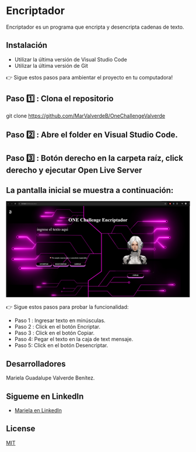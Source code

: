 # Encriptador

Encriptador es un programa que encripta y desencripta cadenas de texto.
## Instalación

- Utilizar la última versión de Visual Studio Code
- Utilizar la última versión de Git

👉 Sigue estos pasos para ambientar el proyecto en tu computadora!

## Paso 1️⃣ : Clona el repositorio 
git clone https://github.com/MarValverdeB/OneChallengeValverde
## Paso 2️⃣ : Abre el folder en Visual Studio Code.
## Paso 3️⃣ : Botón derecho en la carpeta raíz, click derecho y ejecutar Open Live Server

## La pantalla inicial se muestra a continuación:
<img src="/image/pantallaInicial.png">

👉 Sigue estos pasos para probar la funcionalidad:

- Paso 1️ : Ingresar texto en minúsculas.
- Paso 2️ : Click en el botón Encriptar.
- Paso 3️ : Click en el botón Copiar.
- Paso 4: Pegar el texto en la caja de text mensaje.
- Paso 5: Click en el botón Desencriptar.

## Desarrolladores

Mariela Guadalupe Valverde Benítez.
## Sigueme en LinkedIn
- [Mariela en LinkedIn](https://www.linkedin.com/in/marielavalverdeb/)

## License

[MIT](https://choosealicense.com/licenses/mit/)
